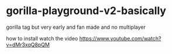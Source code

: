 # gorilla-playground-v2-basically
gorilla tag but very early and fan made and no multiplayer

how to install watch the video
https://www.youtube.com/watch?v=dMr3xqQ8pQM
